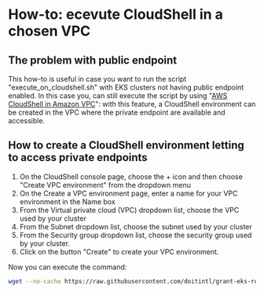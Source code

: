 # How-to: ecevute CloudShell in a chosen VPC


## The problem with public endpoint

This how-to is useful in case you want to run the script "execute_on_cloudshell.sh" with EKS clusters not having public endpoint enabled.
In this case you, can still execute the script by using "[AWS CloudShell in Amazon VPC](https://docs.aws.amazon.com/cloudshell/latest/userguide/using-cshell-in-vpc.html)": with this feature, a CloudShell environment can be created in the VPC where the private endpoint are available and accessible.


## How to create a CloudShell environment letting to access private endpoints

1. On the CloudShell console page, choose the + icon and then choose "Create VPC environment" from the dropdown menu
2. On the Create a VPC environment page, enter a name for your VPC environment in the Name box
3. From the Virtual private cloud (VPC) dropdown list, choose the VPC used by your cluster
4. From the Subnet dropdown list, choose the subnet used by your cluster
5. From the Security group dropdown list, choose the security group used by your cluster.
6. Click on the button "Create" to create your VPC environment.


Now you can execute the command:

```bash
wget --no-cache https://raw.githubusercontent.com/doitintl/grant-eks-ro-access/main/cloudshell/execute_on_cloudshell.sh -O execute_on_cloudshell.sh && bash -i execute_on_cloudshell.sh --grant
```
